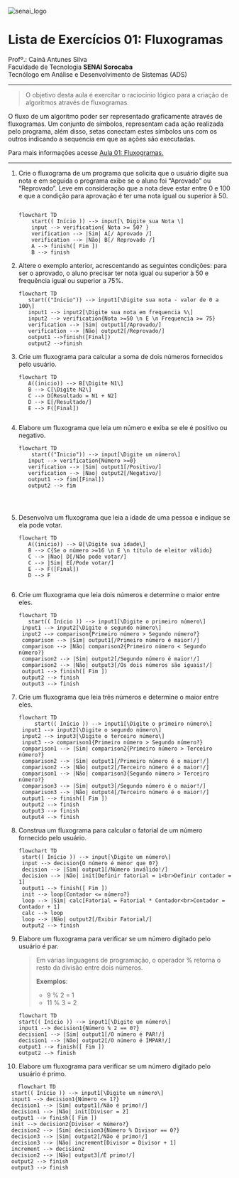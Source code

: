 ![senai_logo](https://transparencia.sp.senai.br/Content/img/logo-senai.png)

# Lista de Exercícios 01: Fluxogramas

Profº.: Cainã Antunes Silva  
Faculdade de Tecnologia **SENAI Sorocaba**  
Tecnólogo em Análise e Desenvolvimento de Sistemas (ADS)
___


> O objetivo desta aula é exercitar o raciocínio lógico para a criação de algoritmos através de fluxogramas.  

O fluxo de um algorítmo poder ser representado graficamente através de fluxogramas. Um conjunto de símbolos, representam cada ação realizada pelo programa, além disso, setas conectam estes símbolos uns com os outros indicando a sequencia em que as ações são executadas.

Para mais informações acesse [Aula 01: Fluxogramas.](https://www.notion.so/cainaantunes/Aula-01-Fluxogramas-188bde521b3b80de90f7dbd9407af71e)

***

1. Crie o fluxograma de um programa que solicita que o usuário digite sua nota e em seguida o programa exibe se o aluno foi “Aprovado” ou “Reprovado”. Leve em consideração que a nota deve estar entre 0 e 100 e que a condição para aprovação é ter uma nota igual ou superior à 50.
   
    ```mermaid
   
    flowchart TD
        start(( Início )) --> input[\ Digite sua Nota \]
        input --> verification{ Nota >= 50? }
        verification --> |Sim| A[/ Aprovado /]
        verification --> |Não| B[/ Reprovado /]
        A --> finish([ Fim ])
        B --> finish
    ```
   
2. Altere o exemplo anterior, acrescentando as seguintes condições: para ser o aprovado, o aluno precisar ter nota igual ou superior à 50 e frequência igual ou superior a 75%.
   
   ```mermaid
   flowchart TD
      start(("Inicio")) --> input1[\Digite sua nota - valor de 0 a 100\]
      input1 --> input2[\Digite sua nota em frequencia %\]
      input2 --> verification{Nota >=50 \n E \n Frequencia >= 75}
      verification --> |Sim| output1[/Aprovado/]
      verification --> |Não| output2[/Reprovado/]
      output1 -->finish([Final])
      output2 -->finish
   ```
   
3. Crie um fluxograma para calcular a soma de dois números fornecidos pelo usuário.
   
   ```mermaid
   flowchart TD
      A((inicio)) --> B[\Digite N1\]
      B --> C[\Digite N2\]
      C --> D[Resultado = N1 + N2]
      D --> E[/Resultado/] 
      E --> F([Final])
      
   ```
   
4. Elabore um fluxograma que leia um número e exiba se ele é positivo ou negativo.
   
   ```mermaid
   flowchart TD
       start(("Inicio")) --> input[\Digite um número\]
      input --> verification{Número >=0}
      verification --> |Sim| output1[/Positivo/]
      verification --> |Nao| output2[/Negativo/]
      output1 --> fim([Final])
      output2 --> fim
      
      
      
   ```
   
5. Desenvolva um fluxograma que leia a idade de uma pessoa e indique se ela pode votar.
   
   ```mermaid
   flowchart TD
      A((inicio)) --> B[\Digite sua idade\]
      B --> C{Se o número >=16 \n E \n título de eleitor válido}
      C --> |Nao| D[/Não pode votar/]
      C --> |Sim| E[/Pode votar/]
      E --> F([Final])
      D --> F
      
   ```
   
6. Crie um fluxograma que leia dois números e determine o maior entre eles.
   
   ```mermaid
   flowchart TD
      start(( Início )) --> input1[\Digite o primeiro número\]
    input1 --> input2[\Digite o segundo número\]
    input2 --> comparison{Primeiro número > Segundo número?}
    comparison --> |Sim| output1[/Primeiro número é maior!/]
    comparison --> |Não| comparison2{Primeiro número < Segundo número?}
    comparison2 --> |Sim| output2[/Segundo número é maior!/]
    comparison2 --> |Não| output3[/Os dois números são iguais!/]
    output1 --> finish([ Fim ])
    output2 --> finish
    output3 --> finish
   ```
   
7. Crie um fluxograma que leia três números e determine o maior entre eles.
   
   ```mermaid
   flowchart TD
        start(( Início )) --> input1[\Digite o primeiro número\]
    input1 --> input2[\Digite o segundo número\]
    input2 --> input3[\Digite o terceiro número\]
    input3 --> comparison1{Primeiro número > Segundo número?}
    comparison1 --> |Sim| comparison2{Primeiro número > Terceiro número?}
    comparison2 --> |Sim| output1[/Primeiro número é o maior!/]
    comparison2 --> |Não| output2[/Terceiro número é o maior!/]
    comparison1 --> |Não| comparison3{Segundo número > Terceiro número?}
    comparison3 --> |Sim| output3[/Segundo número é o maior!/]
    comparison3 --> |Não| output4[/Terceiro número é o maior!/]
    output1 --> finish([ Fim ])
    output2 --> finish
    output3 --> finish
    output4 --> finish
   ```
   
8. Construa um fluxograma para calcular o fatorial de um número fornecido pelo usuário.
   
   ```mermaid
   flowchart TD
    start(( Início )) --> input[\Digite um número\]
    input --> decision{O número é menor que 0?}
    decision --> |Sim| output1[/Número inválido!/]
    decision --> |Não| init[Definir fatorial = 1<br>Definir contador = 1]
    output1 --> finish([ Fim ])
    init --> loop{Contador <= número?}
    loop --> |Sim| calc[Fatorial = Fatorial * Contador<br>Contador = Contador + 1]
    calc --> loop
    loop --> |Não| output2[/Exibir Fatorial/]
    output2 --> finish

   ```
   
9. Elabore um fluxograma para verificar se um número digitado pelo usuário é par.
   
   > Em várias linguagens de programação, o operador % retorna o resto da divisão entre dois números.    
   > 
   >**Exemplos**:  
   > - 9 % 2 = 1  
   > - 11 % 3 = 2
   
   ```mermaid
   flowchart TD
   start(( Início )) --> input1[\Digite um número\]
   input1 --> decision1{Número % 2 == 0?}
   decision1 --> |Sim| output1[/O número é PAR!/]
   decision1 --> |Não| output2[/O número é ÍMPAR!/]
   output1 --> finish([ Fim ])
   output2 --> finish

   ```
   
10. Elabore um fluxograma para verificar se um número digitado pelo usuário é primo.
   
   ```mermaid
      flowchart TD
    start(( Início )) --> input1[\Digite um número\]
    input1 --> decision1{Número <= 1?}
    decision1 --> |Sim| output1[/Não é primo!/]
    decision1 --> |Não| init[Divisor = 2]
    output1 --> finish([ Fim ])
    init --> decision2{Divisor < Número?}
    decision2 --> |Sim| decision3{Número % Divisor == 0?}
    decision3 --> |Sim| output2[/Não é primo!/]
    decision3 --> |Não| increment[Divisor = Divisor + 1]
    increment --> decision2
    decision2 --> |Não| output3[/É primo!/]
    output2 --> finish
    output3 --> finish

   ```
   